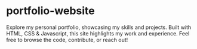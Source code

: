 # portfolio-website
Explore my personal portfolio, showcasing my skills and projects. Built with HTML, CSS &amp; Javascript, this site highlights my work and experience. Feel free to browse the code, contribute, or reach out!

